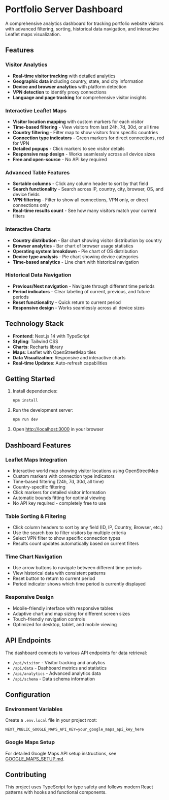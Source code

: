 # Portfolio Server Dashboard

A comprehensive analytics dashboard for tracking portfolio website visitors with advanced filtering, sorting, historical data navigation, and interactive Leaflet maps visualization.

## Features

### Visitor Analytics
- **Real-time visitor tracking** with detailed analytics
- **Geographic data** including country, state, and city information
- **Device and browser analytics** with platform detection
- **VPN detection** to identify proxy connections
- **Language and page tracking** for comprehensive visitor insights

### Interactive Leaflet Maps
- **Visitor location mapping** with custom markers for each visitor
- **Time-based filtering** - View visitors from last 24h, 7d, 30d, or all time
- **Country filtering** - Filter map to show visitors from specific countries
- **Connection type indicators** - Green markers for direct connections, red for VPN
- **Detailed popups** - Click markers to see visitor details
- **Responsive map design** - Works seamlessly across all device sizes
- **Free and open-source** - No API key required

### Advanced Table Features
- **Sortable columns** - Click any column header to sort by that field
- **Search functionality** - Search across IP, country, city, browser, OS, and device fields
- **VPN filtering** - Filter to show all connections, VPN only, or direct connections only
- **Real-time results count** - See how many visitors match your current filters

### Interactive Charts
- **Country distribution** - Bar chart showing visitor distribution by country
- **Browser analytics** - Bar chart of browser usage statistics
- **Operating system breakdown** - Pie chart of OS distribution
- **Device type analysis** - Pie chart showing device categories
- **Time-based analytics** - Line chart with historical navigation

### Historical Data Navigation
- **Previous/Next navigation** - Navigate through different time periods
- **Period indicators** - Clear labeling of current, previous, and future periods
- **Reset functionality** - Quick return to current period
- **Responsive design** - Works seamlessly across all device sizes

## Technology Stack

- **Frontend**: Next.js 14 with TypeScript
- **Styling**: Tailwind CSS
- **Charts**: Recharts library
- **Maps**: Leaflet with OpenStreetMap tiles
- **Data Visualization**: Responsive and interactive charts
- **Real-time Updates**: Auto-refresh capabilities

## Getting Started

1. Install dependencies:
   ```bash
   npm install
   ```

2. Run the development server:
   ```bash
   npm run dev
   ```

3. Open [http://localhost:3000](http://localhost:3000) in your browser

## Dashboard Features

### Leaflet Maps Integration
- Interactive world map showing visitor locations using OpenStreetMap
- Custom markers with connection type indicators
- Time-based filtering (24h, 7d, 30d, all time)
- Country-specific filtering
- Click markers for detailed visitor information
- Automatic bounds fitting for optimal viewing
- No API key required - completely free to use

### Table Sorting & Filtering
- Click column headers to sort by any field (ID, IP, Country, Browser, etc.)
- Use the search box to filter visitors by multiple criteria
- Select VPN filter to show specific connection types
- Results count updates automatically based on current filters

### Time Chart Navigation
- Use arrow buttons to navigate between different time periods
- View historical data with consistent patterns
- Reset button to return to current period
- Period indicator shows which time period is currently displayed

### Responsive Design
- Mobile-friendly interface with responsive tables
- Adaptive chart and map sizing for different screen sizes
- Touch-friendly navigation controls
- Optimized for desktop, tablet, and mobile viewing

## API Endpoints

The dashboard connects to various API endpoints for data retrieval:
- `/api/visitor` - Visitor tracking and analytics
- `/api/data` - Dashboard metrics and statistics
- `/api/analytics` - Advanced analytics data
- `/api/schema` - Data schema information

## Configuration

### Environment Variables
Create a `.env.local` file in your project root:
```
NEXT_PUBLIC_GOOGLE_MAPS_API_KEY=your_google_maps_api_key_here
```

### Google Maps Setup
For detailed Google Maps API setup instructions, see [GOOGLE_MAPS_SETUP.md](./GOOGLE_MAPS_SETUP.md).

## Contributing

This project uses TypeScript for type safety and follows modern React patterns with hooks and functional components.